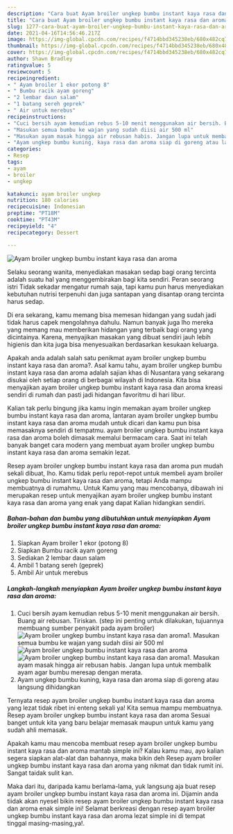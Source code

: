 ```yaml
---
description: "Cara buat Ayam broiler ungkep bumbu instant kaya rasa dan aroma Sederhana Untuk Jualan"
title: "Cara buat Ayam broiler ungkep bumbu instant kaya rasa dan aroma Sederhana Untuk Jualan"
slug: 1277-cara-buat-ayam-broiler-ungkep-bumbu-instant-kaya-rasa-dan-aroma-sederhana-untuk-jualan
date: 2021-04-16T14:56:46.217Z
image: https://img-global.cpcdn.com/recipes/f4714bbd345238eb/680x482cq70/ayam-broiler-ungkep-bumbu-instant-kaya-rasa-dan-aroma-foto-resep-utama.jpg
thumbnail: https://img-global.cpcdn.com/recipes/f4714bbd345238eb/680x482cq70/ayam-broiler-ungkep-bumbu-instant-kaya-rasa-dan-aroma-foto-resep-utama.jpg
cover: https://img-global.cpcdn.com/recipes/f4714bbd345238eb/680x482cq70/ayam-broiler-ungkep-bumbu-instant-kaya-rasa-dan-aroma-foto-resep-utama.jpg
author: Shawn Bradley
ratingvalue: 5
reviewcount: 5
recipeingredient:
- " Ayam broiler 1 ekor potong 8"
- " Bumbu racik ayam goreng"
- "2 lembar daun salam"
- "1 batang sereh geprek"
- " Air untuk merebus"
recipeinstructions:
- "Cuci bersih ayam kemudian rebus 5-10 menit menggunakan air bersih. Buang air rebusan. Tiriskan. (step ini penting untuk dilakukan, tujuannya membuang sumber penyakit pada ayam broiler)"
- "Masukan semua bumbu ke wajan yang sudah diisi air 500 ml"
- "Masukan ayam masak hingga air rebusan habis. Jangan lupa untuk membalik ayam agar bumbu meresap dengan merata."
- "Ayam ungkep bumbu kuning, kaya rasa dan aroma siap di goreng atau langsung dihidangkan"
categories:
- Resep
tags:
- ayam
- broiler
- ungkep

katakunci: ayam broiler ungkep 
nutrition: 180 calories
recipecuisine: Indonesian
preptime: "PT18M"
cooktime: "PT43M"
recipeyield: "4"
recipecategory: Dessert

---
```



![Ayam broiler ungkep bumbu instant kaya rasa dan aroma](https://img-global.cpcdn.com/recipes/f4714bbd345238eb/680x482cq70/ayam-broiler-ungkep-bumbu-instant-kaya-rasa-dan-aroma-foto-resep-utama.jpg)

Selaku seorang wanita, menyediakan masakan sedap bagi orang tercinta adalah suatu hal yang menggembirakan bagi kita sendiri. Peran seorang istri Tidak sekadar mengatur rumah saja, tapi kamu pun harus menyediakan kebutuhan nutrisi terpenuhi dan juga santapan yang disantap orang tercinta harus sedap.

Di era  sekarang, kamu memang bisa memesan hidangan yang sudah jadi tidak harus capek mengolahnya dahulu. Namun banyak juga lho mereka yang memang mau memberikan hidangan yang terbaik bagi orang yang dicintainya. Karena, menyajikan masakan yang dibuat sendiri jauh lebih higienis dan kita juga bisa menyesuaikan berdasarkan kesukaan keluarga. 



Apakah anda adalah salah satu penikmat ayam broiler ungkep bumbu instant kaya rasa dan aroma?. Asal kamu tahu, ayam broiler ungkep bumbu instant kaya rasa dan aroma adalah sajian khas di Nusantara yang sekarang disukai oleh setiap orang di berbagai wilayah di Indonesia. Kita bisa menyajikan ayam broiler ungkep bumbu instant kaya rasa dan aroma kreasi sendiri di rumah dan pasti jadi hidangan favoritmu di hari libur.

Kalian tak perlu bingung jika kamu ingin memakan ayam broiler ungkep bumbu instant kaya rasa dan aroma, lantaran ayam broiler ungkep bumbu instant kaya rasa dan aroma mudah untuk dicari dan kamu pun bisa memasaknya sendiri di tempatmu. ayam broiler ungkep bumbu instant kaya rasa dan aroma boleh dimasak memalui bermacam cara. Saat ini telah banyak banget cara modern yang membuat ayam broiler ungkep bumbu instant kaya rasa dan aroma semakin lezat.

Resep ayam broiler ungkep bumbu instant kaya rasa dan aroma pun mudah sekali dibuat, lho. Kamu tidak perlu repot-repot untuk membeli ayam broiler ungkep bumbu instant kaya rasa dan aroma, tetapi Anda mampu membuatnya di rumahmu. Untuk Kamu yang mau mencobanya, dibawah ini merupakan resep untuk menyajikan ayam broiler ungkep bumbu instant kaya rasa dan aroma yang enak yang dapat Kalian hidangkan sendiri.

<!--inarticleads1-->

##### Bahan-bahan dan bumbu yang dibutuhkan untuk menyiapkan Ayam broiler ungkep bumbu instant kaya rasa dan aroma:

1. Siapkan  Ayam broiler 1 ekor (potong 8)
1. Siapkan  Bumbu racik ayam goreng
1. Sediakan 2 lembar daun salam
1. Ambil 1 batang sereh (geprek)
1. Ambil  Air untuk merebus




<!--inarticleads2-->

##### Langkah-langkah menyiapkan Ayam broiler ungkep bumbu instant kaya rasa dan aroma:

1. Cuci bersih ayam kemudian rebus 5-10 menit menggunakan air bersih. Buang air rebusan. Tiriskan. (step ini penting untuk dilakukan, tujuannya membuang sumber penyakit pada ayam broiler)
<img src="https://img-global.cpcdn.com/steps/711d73f82e8429cd/160x128cq70/ayam-broiler-ungkep-bumbu-instant-kaya-rasa-dan-aroma-langkah-memasak-1-foto.jpg" alt="Ayam broiler ungkep bumbu instant kaya rasa dan aroma">1. Masukan semua bumbu ke wajan yang sudah diisi air 500 ml
<img src="https://img-global.cpcdn.com/steps/c3056313a924c6a2/160x128cq70/ayam-broiler-ungkep-bumbu-instant-kaya-rasa-dan-aroma-langkah-memasak-2-foto.jpg" alt="Ayam broiler ungkep bumbu instant kaya rasa dan aroma"><img src="https://img-global.cpcdn.com/steps/b7d28bc75427d1f8/160x128cq70/ayam-broiler-ungkep-bumbu-instant-kaya-rasa-dan-aroma-langkah-memasak-2-foto.jpg" alt="Ayam broiler ungkep bumbu instant kaya rasa dan aroma">1. Masukan ayam masak hingga air rebusan habis. Jangan lupa untuk membalik ayam agar bumbu meresap dengan merata.
1. Ayam ungkep bumbu kuning, kaya rasa dan aroma siap di goreng atau langsung dihidangkan




Ternyata resep ayam broiler ungkep bumbu instant kaya rasa dan aroma yang lezat tidak ribet ini enteng sekali ya! Kita semua mampu membuatnya. Resep ayam broiler ungkep bumbu instant kaya rasa dan aroma Sesuai banget untuk kita yang baru belajar memasak maupun untuk kamu yang sudah ahli memasak.

Apakah kamu mau mencoba membuat resep ayam broiler ungkep bumbu instant kaya rasa dan aroma mantab simple ini? Kalau kamu mau, ayo kalian segera siapkan alat-alat dan bahannya, maka bikin deh Resep ayam broiler ungkep bumbu instant kaya rasa dan aroma yang nikmat dan tidak rumit ini. Sangat taidak sulit kan. 

Maka dari itu, daripada kamu berlama-lama, yuk langsung aja buat resep ayam broiler ungkep bumbu instant kaya rasa dan aroma ini. Dijamin anda tiidak akan nyesel bikin resep ayam broiler ungkep bumbu instant kaya rasa dan aroma enak simple ini! Selamat berkreasi dengan resep ayam broiler ungkep bumbu instant kaya rasa dan aroma lezat simple ini di tempat tinggal masing-masing,ya!.

